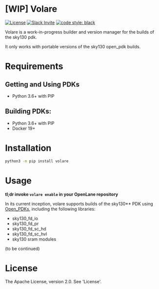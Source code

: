 # [WIP] Volare
[![License](https://img.shields.io/badge/License-Apache%202.0-blue.svg)](https://opensource.org/licenses/Apache-2.0) [![Slack Invite](https://img.shields.io/badge/Community-Skywater%20PDK%20Slack-ff69b4?logo=slack)](https://invite.skywater.tools)  [![code style: black](https://img.shields.io/badge/code%20style-black-000000.svg)](https://github.com/psf/black) <!-- ![CI Badge](https://github.com/efabless/volare/actions/workflows/ci.yml/badge.svg?branch=main)  -->

Volare is a work-in-progress builder and version manager for the builds of the sky130 pdk.

It only works with portable versions of the sky130 open_pdk builds.

# Requirements
## Getting and Using PDKs
* Python 3.6+ with PIP

## Building PDKs:
* Python 3.6+ with PIP
* Docker 19+

# Installation
```sh
python3 -m pip install volare
```

# Usage
**tl;dr invoke `volare enable` in your OpenLane repository**

In its current inception, volare supports builds of the sky130** PDK using [Open_PDKs](https://github.com/RTimothyEdwards/), including the following libraries:
* sky130_fd_io
* sky130_fd_pr
* sky130_fd_sc_hd
* sky130_fd_sc_hvl
* sky130 sram modules

(to be continued)


# License
The Apache License, version 2.0. See 'License'.